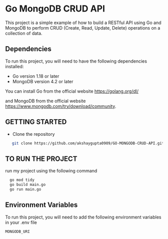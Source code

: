 
# Go MongoDB CRUD API

This project is a simple example of how to build a RESTful API using Go and MongoDB to perform CRUD (Create, Read, Update, Delete) operations on a collection of data.


## Dependencies
To run this project, you will need to have the following dependencies installed:

- Go version 1.18 or later
- MongoDB version 4.2 or later

You can install Go from the official website https://golang.org/dl/

 and MongoDB from the official website https://www.mongodb.com/try/download/community.


## GETTING STARTED
- Clone the repository
```bash
   git clone https://github.com/akshaygupta0909/GO-MONGODB-CRUD-API.git
```
## TO RUN THE PROJECT
run my project using  the following command 

```bash
  go mod tidy 
  go build main.go
  go run main.go
```

## Environment Variables

To run this project, you will need to add the following environment variables in your .env file

`MONGODB_URI`



